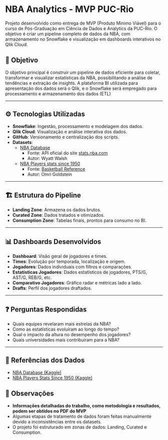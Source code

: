 # NBA Analytics - MVP PUC-Rio

Projeto desenvolvido como entrega de MVP (Produto Mínimo Viável) para o curso de Pós-Graduação em Ciência de Dados e Analytics da PUC-Rio. O objetivo é criar um pipeline completo de dados da NBA, com armazenamento no Snowflake e visualização em dashboards interativos no Qlik Cloud.

## 🎯 Objetivo

O objetivo principal é construir um pipeline de dados eficiente para coletar, transformar e visualizar estatísticas da NBA, possibilitando a análise de tendências e extração de insights. A plataforma BI utilizada para apresentação dos dados será o Qlik, e o Snowflake será empregado para processamento e armazenamento dos dados (ETL)

---

## ⚙️ Tecnologias Utilizadas

- **Snowflake**: Ingestão, processamento e modelagem dos dados.
- **Qlik Cloud**: Visualização e análise interativa dos dados.
- **GitHub**: Versionamento e centralização dos scripts.
- **Datasets**:
  - [NBA Database](https://www.kaggle.com/datasets/wyattowalsh/basketball)
    - Fonte: API oficial do site [stats.nba.com](https://stats.nba.com)  
    - Autor: Wyatt Walsh
  - [NBA Players stats since 1950 ](https://www.kaggle.com/datasets/drgilermo/nba-players-stats)
    - Fonte: [Basketball Reference](https://www.basketball-reference.com)   
    - Autor: Omri Goldstein

---

## 🏗️ Estrutura do Pipeline

- **Landing Zone**: Armazena os dados brutos.
- **Curated Zone**: Dados tratados e otimizados.
- **Consumption Zone**: Tabelas finais, prontos para consumo no BI.

---

## 📊 Dashboards Desenvolvidos

- **Dashboard**: Visão geral de jogadores e times.
- **Times**: Evolução por temporada, localização e origem.
- **Jogadores**: Dados individuais com filtros e comparações.
- **Estatísticas Jogadores**: Dados estatísticos de jogadores, PTS/G, AST/G, REB/G, etc.
- **Comparativo Jogadores**: Gráfico radar e métricas lado a lado.
- **Drafts**: Perfil dos jogadores draftados.

---

## ❓ Perguntas Respondidas

- Quais equipes revelaram mais estrelas da NBA?
- Como as estatísticas evoluíram ao longo do tempo?
- Qual o impacto da altura no desempenho dos jogadores?
- Quais universidades mais contribuíram para a NBA?

---

## 🔗 Referências dos Dados

- [NBA Database (Kaggle)](https://www.kaggle.com/datasets/wyattowalsh/basketball)
- [NBA Players Stats Since 1950 (Kaggle)](https://www.kaggle.com/datasets/drgilermo/nba-players-stats)

## 📌 Observações
- **Informações detalhadas do trabalho, como metodologia e resultados, podem ser obtidos no PDF do MVP**
- Algumas etapas de tratamento de dados foram feitas manualmente devido a inconsistências entre os datasets.
- O projeto foi estruturado em zonas de dados: Landing, Curated e Consumption.
